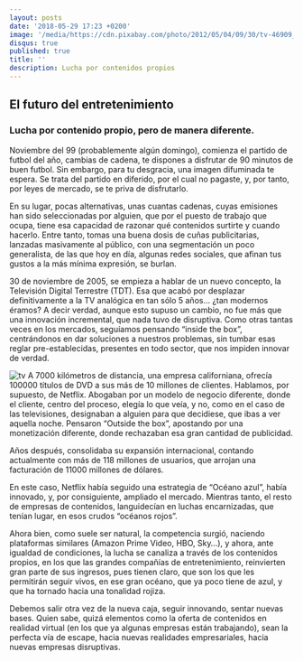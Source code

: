 ```yaml
---
layout: posts
date: '2018-05-29 17:23 +0200'
image: '/media/https://cdn.pixabay.com/photo/2012/05/04/09/30/tv-46909_960_720.png'
disqus: true
published: true
title: ''
description: Lucha por contenidos propios
---
```

## El futuro del entretenimiento
### Lucha por contenido propio, pero de manera diferente.

Noviembre del 99 (probablemente algún domingo), comienza el partido de futbol del año, cambias de cadena, te dispones a disfrutar de 90 minutos de buen futbol. Sin embargo, para tu desgracia, una imagen difuminada te espera. Se trata del partido en diferido, por el cual no pagaste, y, por tanto, por leyes de mercado, se te priva de disfrutarlo.

En su lugar, pocas alternativas, unas cuantas cadenas, cuyas emisiones han sido seleccionadas por alguien, que por el puesto de trabajo que ocupa, tiene esa capacidad de razonar qué contenidos surtirte y cuando hacerlo. 
Entre tanto, tomas una buena dosis de cuñas publicitarias, lanzadas masivamente al público, con una segmentación un poco generalista, de las que hoy en día, algunas redes sociales, que afinan tus gustos a la más mínima expresión, se burlan.

30 de noviembre de 2005, se empieza a hablar de un nuevo concepto, la Televisión Digital Terrestre (TDT). Esa que acabó por desplazar definitivamente a la TV analógica en tan sólo 5 años… ¿tan modernos éramos?
A decir verdad, aunque esto supuso un cambio, no fue más que una innovación incremental, que nada tuvo de disruptiva. Como otras tantas veces en los mercados, seguíamos pensando “inside the box”, centrándonos en dar soluciones a nuestros problemas, sin tumbar esas reglar pre-establecidas, presentes en todo sector, que nos impiden innovar de verdad.

![tv]({{site.baseurl}}/media/old-tv-1149416_960_720.jpg)
A 7000 kilómetros de distancia, una empresa californiana, ofrecía 100000 títulos de DVD a sus más de 10 millones de clientes. Hablamos, por supuesto, de Netflix. Abogaban por un modelo de negocio diferente, donde el cliente, centro del proceso, elegía lo que veía, y no, como en el caso de las televisiones, designaban a alguien para que decidiese, que ibas a ver aquella noche. Pensaron “Outside the box”, apostando por una monetización diferente, donde rechazaban esa gran cantidad de publicidad. 

Años después, consolidaba su expansión internacional, contando actualmente con más de 118 millones de usuarios, que arrojan una facturación de 11000 millones de dólares.

En este caso, Netflix había seguido una estrategia de “Océano azul”, había innovado, y, por consiguiente, ampliado el mercado. Mientras tanto, el resto de empresas de contenidos, languidecían en luchas encarnizadas, que tenían lugar, en esos crudos “océanos rojos”.

Ahora bien, como suele ser natural, la competencia surgió, naciendo plataformas similares (Amazon Prime Video, HBO, Sky…), y ahora, ante igualdad de condiciones, la lucha se canaliza a través de los contenidos propios, en los que las grandes compañías de entretenimiento, reinvierten gran parte de sus ingresos, pues tienen claro, que son los que les permitirán seguir vivos, en ese gran océano, que ya poco tiene de azul, y que ha tornado hacia una tonalidad rojiza.

Debemos salir otra vez de la nueva caja, seguir innovando, sentar nuevas bases.
Quien sabe, quizá elementos como la oferta de contenidos en realidad virtual (en los que ya algunas empresas están trabajando), sean la perfecta vía de escape, hacia nuevas realidades empresariales, hacia nuevas empresas disruptivas.

